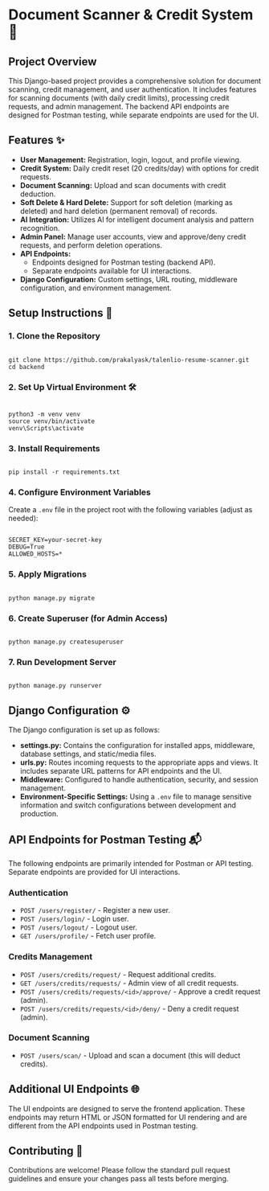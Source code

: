 <h1>Document Scanner & Credit System 🚀</h1>
<h2>Project Overview</h2>
<p>
    This Django-based project provides a comprehensive solution for document scanning, credit management, and user
    authentication.
    It includes features for scanning documents (with daily credit limits), processing credit requests, and admin
    management.
    The backend API endpoints are designed for Postman testing, while separate endpoints are used for the UI.
</p>
<h2>Features ✨</h2>
<ul>
        <li><strong>User Management:</strong> Registration, login, logout, and profile viewing.</li>
        <li><strong>Credit System:</strong> Daily credit reset (20 credits/day) with options for credit requests.</li>
        <li><strong>Document Scanning:</strong> Upload and scan documents with credit deduction.</li>
        <li><strong>Soft Delete & Hard Delete:</strong> Support for soft deletion (marking as deleted) and hard deletion (permanent removal) of records.</li>
        <li><strong>AI Integration:</strong> Utilizes AI for intelligent document analysis and pattern recognition.</li>
        <li><strong>Admin Panel:</strong> Manage user accounts, view and approve/deny credit requests, and perform deletion operations.</li>
        <li><strong>API Endpoints:</strong> 
            <ul>
                <li>Endpoints designed for Postman testing (backend API).</li>
                <li>Separate endpoints available for UI interactions.</li>
            </ul>
        </li>
        <li><strong>Django Configuration:</strong> Custom settings, URL routing, middleware configuration, and environment management.</li>
    </ul>
<h2>Setup Instructions 🔧</h2>
<h3>1. Clone the Repository</h3>
<pre><code>
git clone https://github.com/prakalyask/talenlio-resume-scanner.git
cd backend
</code></pre>
<h3>2. Set Up Virtual Environment 🛠️</h3>
<pre><code>
python3 -m venv venv
source venv/bin/activate   <!-- For Linux/Mac -->
venv\Scripts\activate      <!-- For Windows -->
</code></pre>
<h3>3. Install Requirements</h3>
<pre><code>
pip install -r requirements.txt
</code></pre>
<h3>4. Configure Environment Variables</h3>
<p>Create a <code>.env</code> file in the project root with the following variables (adjust as needed):</p>
<pre><code>
SECRET_KEY=your-secret-key
DEBUG=True
ALLOWED_HOSTS=*
</code></pre>
<h3>5. Apply Migrations</h3>
<pre><code>
python manage.py migrate
</code></pre>
<h3>6. Create Superuser (for Admin Access)</h3>
<pre><code>
python manage.py createsuperuser
</code></pre>
<h3>7. Run Development Server</h3>
<pre><code>
python manage.py runserver
</code></pre>
<h2>Django Configuration ⚙️</h2>
<p>
    The Django configuration is set up as follows:
</p>
<ul>
    <li><strong>settings.py:</strong> Contains the configuration for installed apps, middleware, database settings,
        and static/media files.</li>
    <li><strong>urls.py:</strong> Routes incoming requests to the appropriate apps and views. It includes separate
        URL patterns for API endpoints and the UI.</li>
    <li><strong>Middleware:</strong> Configured to handle authentication, security, and session management.</li>
    <li><strong>Environment-Specific Settings:</strong> Using a <code>.env</code> file to manage sensitive
        information and switch configurations between development and production.</li>
</ul>
<h2>API Endpoints for Postman Testing 📬</h2>
<p>The following endpoints are primarily intended for Postman or API testing. Separate endpoints are provided for UI
    interactions.</p>
<h3>Authentication</h3>
<ul>
    <li><code>POST /users/register/</code> - Register a new user.</li>
    <li><code>POST /users/login/</code> - Login user.</li>
    <li><code>POST /users/logout/</code> - Logout user.</li>
    <li><code>GET /users/profile/</code> - Fetch user profile.</li>
</ul>
<h3>Credits Management</h3>
<ul>
    <li><code>POST /users/credits/request/</code> - Request additional credits.</li>
    <li><code>GET /users/credits/requests/</code> - Admin view of all credit requests.</li>
    <li><code>POST /users/credits/requests/&lt;id&gt;/approve/</code> - Approve a credit request (admin).</li>
    <li><code>POST /users/credits/requests/&lt;id&gt;/deny/</code> - Deny a credit request (admin).</li>
</ul>
<h3>Document Scanning</h3>
<ul>
    <li><code>POST /users/scan/</code> - Upload and scan a document (this will deduct credits).</li>
</ul>
<h2>Additional UI Endpoints 🌐</h2>
<p>
    The UI endpoints are designed to serve the frontend application. These endpoints may return HTML or JSON
    formatted for UI rendering and are different from the API endpoints used in Postman testing.
</p>
<h2>Contributing 🤝</h2>
<p>
    Contributions are welcome! Please follow the standard pull request guidelines and ensure your changes pass all
    tests before merging.
</p>

